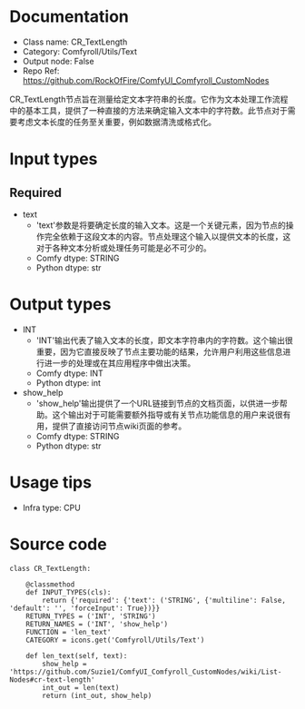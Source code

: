# Documentation
- Class name: CR_TextLength
- Category: Comfyroll/Utils/Text
- Output node: False
- Repo Ref: https://github.com/RockOfFire/ComfyUI_Comfyroll_CustomNodes

CR_TextLength节点旨在测量给定文本字符串的长度。它作为文本处理工作流程中的基本工具，提供了一种直接的方法来确定输入文本中的字符数。此节点对于需要考虑文本长度的任务至关重要，例如数据清洗或格式化。

# Input types
## Required
- text
    - 'text'参数是将要确定长度的输入文本。这是一个关键元素，因为节点的操作完全依赖于这段文本的内容。节点处理这个输入以提供文本的长度，这对于各种文本分析或处理任务可能是必不可少的。
    - Comfy dtype: STRING
    - Python dtype: str

# Output types
- INT
    - 'INT'输出代表了输入文本的长度，即文本字符串内的字符数。这个输出很重要，因为它直接反映了节点主要功能的结果，允许用户利用这些信息进行进一步的处理或在其应用程序中做出决策。
    - Comfy dtype: INT
    - Python dtype: int
- show_help
    - 'show_help'输出提供了一个URL链接到节点的文档页面，以供进一步帮助。这个输出对于可能需要额外指导或有关节点功能信息的用户来说很有用，提供了直接访问节点wiki页面的参考。
    - Comfy dtype: STRING
    - Python dtype: str

# Usage tips
- Infra type: CPU

# Source code
```
class CR_TextLength:

    @classmethod
    def INPUT_TYPES(cls):
        return {'required': {'text': ('STRING', {'multiline': False, 'default': '', 'forceInput': True})}}
    RETURN_TYPES = ('INT', 'STRING')
    RETURN_NAMES = ('INT', 'show_help')
    FUNCTION = 'len_text'
    CATEGORY = icons.get('Comfyroll/Utils/Text')

    def len_text(self, text):
        show_help = 'https://github.com/Suzie1/ComfyUI_Comfyroll_CustomNodes/wiki/List-Nodes#cr-text-length'
        int_out = len(text)
        return (int_out, show_help)
```